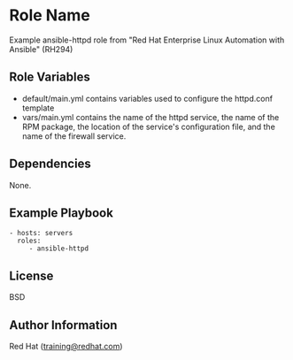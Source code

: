Role Name
=========

Example ansible-httpd role
from "Red Hat Enterprise Linux Automation with Ansible" (RH294)

Role Variables
--------------

* default/main.yml contains variables used to configure the httpd.conf template
* vars/main.yml contains the name of the httpd service, the name of the RPM
package, the location of the service's configuration file, and the name of the
firewall service.

Dependencies
------------

None.

Example Playbook
----------------

    - hosts: servers
      roles:
         - ansible-httpd

License
-------

BSD

Author Information
------------------

Red Hat (training@redhat.com)
